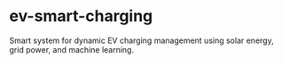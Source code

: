 # ev-smart-charging
Smart system for dynamic EV charging management using solar energy, grid power, and machine learning.
